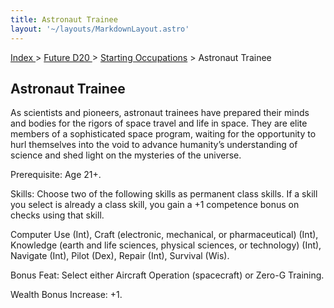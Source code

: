 ```yaml
---
title: Astronaut Trainee
layout: '~/layouts/MarkdownLayout.astro'
---
```


[ Index ](/) > [ Future D20 ](/future.d20.srd) > [Starting Occupations](/future.d20.srd/starting) > Astronaut Trainee

## Astronaut Trainee

As scientists and pioneers, astronaut trainees have prepared their minds and
bodies for the rigors of space travel and life in space. They are elite
members of a sophisticated space program, waiting for the opportunity to hurl
themselves into the void to advance humanity’s understanding of science and
shed light on the mysteries of the universe.

Prerequisite: Age 21+.

Skills: Choose two of the following skills as permanent class skills. If a
skill you select is already a class skill, you gain a +1 competence bonus on
checks using that skill.

Computer Use (Int), Craft (electronic, mechanical, or pharmaceutical) (Int),
Knowledge (earth and life sciences, physical sciences, or technology) (Int),
Navigate (Int), Pilot (Dex), Repair (Int), Survival (Wis).

Bonus Feat: Select either Aircraft Operation (spacecraft) or Zero-G Training.

Wealth Bonus Increase: +1.

